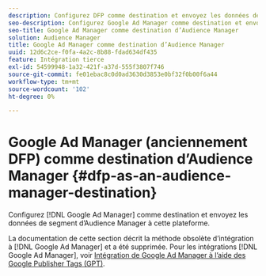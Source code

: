 ```yaml
---
description: Configurez DFP comme destination et envoyez les données de segment d’Audience Manager à cette plateforme.
seo-description: Configurez Google Ad Manager comme destination et envoyez les données de segment d’Audience Manager à cette plateforme.
seo-title: Google Ad Manager comme destination d’Audience Manager
solution: Audience Manager
title: Google Ad Manager comme destination d’Audience Manager
uuid: 12d6c2ce-f0fa-4a2c-8b88-fdad634df435
feature: Intégration tierce
exl-id: 54599948-1a32-421f-a37d-555f3807f746
source-git-commit: fe01ebac8c0d0ad3630d3853e0bf32f0b00f6a44
workflow-type: tm+mt
source-wordcount: '102'
ht-degree: 0%

---
```


# Google Ad Manager (anciennement DFP) comme destination d’Audience Manager {#dfp-as-an-audience-manager-destination}

Configurez [!DNL Google Ad Manager] comme destination et envoyez les données de segment d’Audience Manager à cette plateforme.

La documentation de cette section décrit la méthode obsolète d’intégration à [!DNL Google Ad Manager] et a été supprimée. Pour les intégrations [!DNL Google Ad Manager], voir [Intégration de Google Ad Manager à l’aide des Google Publisher Tags (GPT)](../integration/gpt-aam-destination/gpt-aam-requirements.md).

